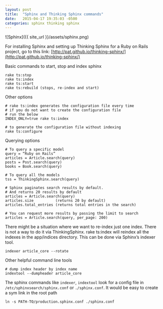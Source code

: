 ```yaml
---
layout: post
title:  "Sphinx and Thinking Sphinx commands"
date:   2015-04-17 19:35:03 -0500
categories: sphinx thinking sphinx
---
```


![Sphinx]({{ site_url }}/assets/sphinx.png)

For installing Sphinx and setting up Thinking Sphinx for a Ruby on Rails project, go to this link: [http://pat.github.io/thinking-sphinx/](http://pat.github.io/thinking-sphinx/)

Basic commands to start, stop and index sphinx

```
rake ts:stop
rake ts:index
rake ts:start
rake ts:rebuild (stops, re-index and start)
```

Other options

```
# rake ts:index generates the configuration file every time
# if you do not want to create the configuration file
# run the below
INDEX_ONLY=true rake ts:index

# to generate the configuration file without indexing
rake ts:configure
```

Querying options

```
# To query a specific model
query = “Ruby on Rails”
articles = Article.search(query)
posts = Post.search(query)
books = Book.search(query)

# To query all the models
tss = ThinkingSphinx.search(query)

# Sphinx paginates search results by default.
# And returns 20 results by default
articles = Article.search(query)
articles.size          (returns 20 by default)
articles.total_entries (returns total entries in the search)

# You can request more results by passing the limit to search
articles = Article.search(query, per_page: 200)
```

There might be a situation where we want to re-index just one index. There is not a way to do it via ThinkingSphinx. rake ts:index will reindex all the indexes in the app/indices directory. This can be done via Sphinx’s indexer tool.

```
indexer article_core --rotate
```

Other helpful command line tools

```
# dump index header by index name
indextool --dumpheader article_core
```

The sphinx commands like `indexer`, `indextool` look for a config file in `/etc/sphinxsearch/sphinx.conf` or `./sphinx.conf`. It would be easy to create a sym link in the root path

```
ln -s PATH-TO/production.sphinx.conf ./sphinx.conf
```
